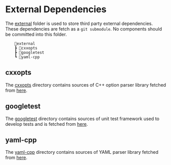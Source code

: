 # External Dependencies

The [external](./external/) folder is used to store third party external
dependencies. These dependencies are fetch as a `git submodule`. No components
should be committed into this folder.

```
    📂external
    ┣ 📂cxxopts
    ┣ 📂googletest
    ┗ 📂yaml-cpp
```

## cxxopts

The [cxxopts](./cxxopts) directory contains sources of C++ option parser
library fetched from [here](https://github.com/jarro2783/cxxopts).

## googletest

The [googletest](./googletest) directory contains sources of unit test
framework used to develop tests and is fetched from
[here](https://github.com/google/googletest).

## yaml-cpp

The [yaml-cpp](./yaml-cpp) directory contains sources of YAML parser
library fetched from [here](https://github.com/jbeder/yaml-cpp).
